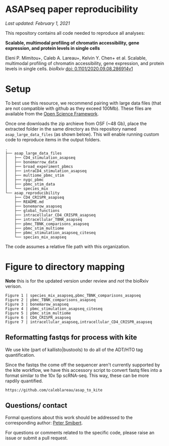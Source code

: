 # ASAPseq paper reproducibility

_Last updated: February 1, 2021_

This repository contains all code needed to reproduce all analyses:

**Scalable, multimodal profiling of chromatin accessibility, gene expression, and protein levels in single cells**
 
Eleni P. Mimitou+, Caleb A. Lareau+, Kelvin Y. Chen+ et al. Scalable, multimodal profiling of chromatin accessibility, gene expression, and protein levels in single cells. _bioRxiv_ [doi: 0.1101/2020.09.08.286914v1](https://www.biorxiv.org/content/10.1101/2020.09.08.286914v1)

# Setup

To best use this resource, we recommend pairing with large data files (that are not compatible with github as they exceed 100Mb). These files are available from the [Open Science Framework](https://osf.io/96va3/).

Once one downloads the zip archieve from OSF (~48 Gb), place the extracted folder in the same directory as this repository named `asap_large_data_files` (as shown below). This will enable running custom code to reproduce items in the output folders. 

```
.
├── asap_large_data_files
│   ├── CD4_stimulation_asapseq
│   ├── bonemarrow_data
│   ├── broad_experiment_pbmcs
│   ├── intraCD4_stimulation_asapseq
│   ├── multiome_pbmc_stim
│   ├── nygc_pbmc
│   ├── pbmc_stim_data
│   └── species_mix
└── asap_reproducibility
    ├── CD4_CRISPR_asapseq
    ├── README.md
    ├── bonemarow_asapseq
    ├── global_functions
    ├── intracellular_CD4_CRISPR_asapseq
    ├── intracellular_TBNK_asapseq
    ├── pbmc_TBNK_comparisons_asapseq
    ├── pbmc_stim_multiome
    ├── pbmc_stimulation_asapseq_citeseq
    └── species_mix_asapseq
```

The code assumes a relative file path with this organization. 


# Figure to directory mapping
**Note** this is for the updated version under review and _not_ the bioRxiv verison.
```
Figure 1 | species_mix_asapseq,pbmc_TBNK_comparisons_asapseq
Figure 2 | pbmc_TBNK_comparisons_asapseq
Figure 3 | bonemarow_asapseq
Figure 4 | pbmc_stimulation_asapseq_citeseq
Figure 5 | pbmc_stim_multiome
Figure 6 | CD4_CRISPR_asapseq
Figure 7 | intracellular_asapseq,intracellular_CD4_CRISPR_asapseq
```

## Reformatting fastqs for process with kite
We use kite (part of kallisto|bustools) to do all of the ADT/HTO tag quantification. 

Since the fastqs the come off the sequencer aren't currently supported by the kite
workflow, we have this accessory script to convert fastq files into a format similar 
to the 10x 5p scRNA-seq. This way, these can be more rapdily quantified. 

```
https://github.com/caleblareau/asap_to_kite
```

## Questions/ contact

Formal questions about this work should be addressed to the corresponding author: [Peter Smibert](mailto:smibertp@gmail.com). 

For questions or comments related to the specific code, please raise an issue or submit a pull request. 

<br><br>
